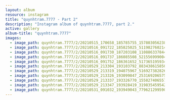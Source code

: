 ```yaml
---
layout: album
resource: instagram
title: "quynhtram.7777 - Part 2"
description: "Instagram album of quynhtram.7777, part 2."
active: gallery
album-title: "quynhtram.7777"
images:
  - image_path: quynhtram.7777/2/20210515_170658_185785755_1578030562386992_5283629615853189472_n.jpg
  - image_path: quynhtram.7777/2/20210516_091722_185825025_511982760214852_4470471864252267168_n.jpg
  - image_path: quynhtram.7777/2/20210516_091730_187203108_110886337844328_4628873830915164627_n.jpg
  - image_path: quynhtram.7777/2/20210516_091737_186085508_521556999004207_2390045262401648100_n.jpg
  - image_path: quynhtram.7777/2/20210516_091752_186361652_517365195934542_7156325474460570308_n.jpg
  - image_path: quynhtram.7777/2/20210529_213304_193103792_883438615850711_4926138326065262653_n.jpg
  - image_path: quynhtram.7777/2/20210529_213319_194075967_516927382826468_5011887385676317872_n.jpg
  - image_path: quynhtram.7777/2/20210529_213326_193099847_253169206575544_6395158352347461501_n.jpg
  - image_path: quynhtram.7777/2/20210529_213337_193326770_155827406557842_6522093537242277473_n.jpg
  - image_path: quynhtram.7777/2/20210529_213347_193928419_319835459542898_7256109425800792281_n.jpg
  - image_path: quynhtram.7777/2/20210531_091032_193949043_779621299590273_3206521008652446504_n.jpg
---
```

